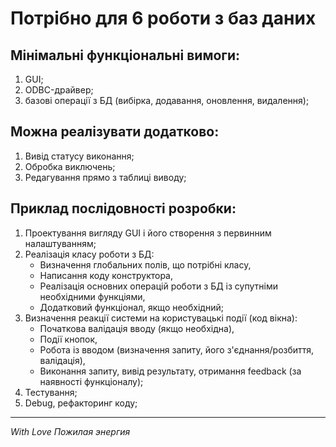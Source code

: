  # Потрібно для 6 роботи з баз даних

## Мінімальні функціональні вимоги:
1. GUI;
2. ODBC-драйвер;
3. базові операції з БД (вибірка, додавання, оновлення, видалення);

## Можна реалізувати додатково:
1. Вивід статусу виконання;
2. Обробка виключень;
3. Редагування прямо з таблиці виводу;

## Приклад послідовності розробки:
1. Проектування вигляду GUI і його створення з первинним налаштуванням;
2. Реалізація класу роботи з БД:
    * Визначення глобальних полів, що потрібні класу,
    * Написання коду конструктора,
    * Реалізація основних операцій роботи з БД із супутніми необхідними функціями,
    * Додатковий функціонал, якщо необхідний;
3. Визначення реакції системи на користувацькі події (код вікна):
    * Початкова валідація вводу (якщо необхідна),
    * Події кнопок,
    * Робота із вводом (визначення запиту, його з'єднання/розбиття, валідація),
    * Виконання запиту, вивід результату, отримання feedback (за наявності функціоналу);
4. Тестування;
5. Debug, рефакторинг коду;
* * * 
*With Love Пожилая энергия*
